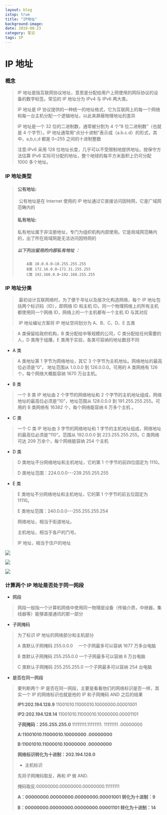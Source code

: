 ```yaml
---
layout: blog
istop: true
title: "IP地址"
background-image:
date: 2019-08-23
category: 笔记
tags: IP
---
```


# IP 地址

### 概念

> IP 地址是指互联网协议地址，意思是分配给用户上网使用的网际协议的设备的数字标签。常见的 IP 地址分为 IPv4 与 IPv6 两大类。
>
> IP 地址是 IP 协议提供的一种统一的地址格式，它为互联网上的每一个网络和每一台主机分配一个逻辑地址，以此来屏蔽物理地址的差异
>
> IP 地址是一个 32 位的二进制数，通常被分割为 4 个“8 位二进制数”（也就是 4 个字节）。IP 地址通常用“点分十进制”表示成（a.b.c.d）的形式，其中，a,b,c,d 都是 0~255 之间的十进制整数
>
> 注意:IPv6 采用 128 位地址长度，几乎可以不受限制地提供地址。按保守方法估算 IPv6 实际可分配的地址，整个地球的每平方米面积上仍可分配 1000 多个地址。

### IP 地址类型

> #### 公有地址:
>
> ​ 公有地址是在 Internet 使用的 IP 地址通过它直接访问因特网，它是广域网范畴内的
>
> #### 私有地址:
>
> ​ 私有地址属于非注册地址，专门为组织机构内部使用。它是局域网范畴内的，出了所在局域网是无法访问因特网的
>
> ##### 以下列出留用的内部私有地址 ：
>
>         A类 10.0.0.0–10.255.255.255
>         B类 172.16.0.0–172.31.255.255
>         C类 192.168.0.0–192.168.255.255

### IP 地址分类

> ​ 最初设计互联网络时，为了便于寻址以及层次化构造网络，每个 IP 地址包括两个标识码（ID），即网络 ID 和主机 ID。同一个物理网络上的所有主机都使用同一个网络 ID，网络上的一个主机都有一个主机 ID 与其对应
>
> ​ IP 地址编址方案将 IP 地址空间划分为 A、B、C、D、E 五类

> A 类保留给政府机构，B 类分配给中等规模的公司，C 类分配给任何需要的人，D 类用于组播，E 类用于实验，各类可容纳的地址数目不同

- A 类

> A 类地址第 1 字节为网络地址，其它 3 个字节为主机地址。网络地址的最高位必须是“0”， 地址范围从 1.0.0.0 到 126.0.0.0。可用的 A 类网络有 126 个，每个网络大概能容纳 1670 万台主机。

- B 类

> 一个 B 类 IP 地址由 2 个字节的网络地址和 2 个字节的主机地址组成，网络地址的最高位必须是“10”，地址范围从 128.0.0.0 到 191.255.255.255。可用的 B 类网络有 16382 个，每个网络能容纳 6 万多个主机 。

- C 类

> 一个 C 类 IP 地址由 3 字节的网络地址和 1 字节的主机地址组成，网络地址的最高位必须是“110”。范围从 192.0.0.0 到 223.255.255.255。C 类网络可达 209 万余个，每个网络能容纳 254 个主机

- D 类

> D 类地址不分网络地址和主机地址，它的第 1 个字节的前四位固定为 1110。
>
> D 类地址范围：224.0.0.0---239.255.255.255

- E 类

> E 类地址不分网络地址和主机地址，它的第 1 个字节的前五位固定为 11110。
>
> E 类地址范围：240.0.0.0---255.255.255.254

> 网络地址，相当于街道地址。
>
> 主机地址，相当于各户的门号。
>
> IP 地址，相当于住户的地址

![](https://nijiancheng.github.io/style/image/ip/ip1.jpg)

![](https://nijiancheng.github.io/style/image/ip/ip3.webp)

![](https://nijiancheng.github.io/style/image/ip/ip2.png)

### 计算两个 IP 地址是否处于同一网段

- 网段

> 网段一般指一个计算机网络中使用同一物理层设备（传输介质，中继器，集线器等）能够直接通讯的那一部分

- 子网掩码

> 为了标识 IP 地址的网络部分和主机部分
>
> A 类默认子网掩码 255.0.0.0 　一个子网最多可以容纳 1677 万多台电脑
>
> B 类默认子网掩码 255.255.0.0 一个子网最多可以容纳 6 万台电脑
>
> C 类默认子网掩码 255.255.255.0 一个子网最多可以容纳 254 台电脑

- 是否在同一网段

> 要判断两个 IP 是否在同一网段，主要是看看他们的网络标识是否一样，其实一个 IP 的网络标识也就是他的 IP 和子网掩码 AND 之后的结果
>
> **IP1:202.194.128.9** 11001010.11000010.10000000.00001001
>
> **IP2:202.194.128.14** 11001010.11000010.10000000.00001101
>
> **子网掩码：255.255.255.0** 11111111.11111111. 11111111 .00000000
>
> **A:11001010.11000010.10000000 .00000000**
>
> **B:11001010.11000010.10000000 .00000000**
>
> **网络标识转化为十进制：202.194.128.0**
>
> - 主机标识
>
> 先将子网掩码取反，再和 IP 做 AND.
>
> 掩码取反:00000000.00000000.00000000.11111111
>
> **A：00000000.00000000.00000000.00001001 转化为十进制：9**
>
> **B：00000000.00000000.00000000.00001101 转化为十进制：14**
